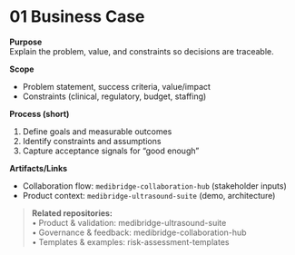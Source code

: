 # 01 Business Case

**Purpose**  
Explain the problem, value, and constraints so decisions are traceable.

**Scope**  
- Problem statement, success criteria, value/impact  
- Constraints (clinical, regulatory, budget, staffing)

**Process (short)**  
1) Define goals and measurable outcomes  
2) Identify constraints and assumptions  
3) Capture acceptance signals for “good enough”  

**Artifacts/Links**  
- Collaboration flow: `medibridge-collaboration-hub` (stakeholder inputs)  
- Product context: `medibridge-ultrasound-suite` (demo, architecture)

> **Related repositories:**  
> • Product & validation: medibridge-ultrasound-suite  
> • Governance & feedback: medibridge-collaboration-hub  
> • Templates & examples: risk-assessment-templates
